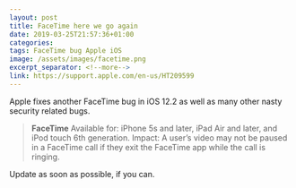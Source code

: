 ```yaml
---
layout: post
title: FaceTime here we go again
date: 2019-03-25T21:57:36+01:00
categories:
tags: FaceTime bug Apple iOS
image: /assets/images/facetime.png
excerpt_separator: <!--more-->
link: https://support.apple.com/en-us/HT209599
---
```


Apple fixes another FaceTime bug in iOS 12.2 as well as many other nasty security related bugs.

> **FaceTime**
> Available for: iPhone 5s and later, iPad Air and later, and iPod touch 6th generation.
> Impact: A user’s video may not be paused in a FaceTime call if they exit the FaceTime app while the call is ringing.

Update as soon as possible, if you can.
